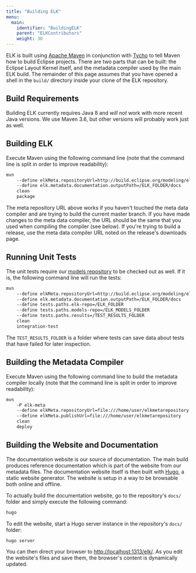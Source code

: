 ```yaml
---
title: "Building ELK"
menu:
  main:
    identifier: "BuildingELK"
    parent: "ELKContributors"
    weight: 30
---
```


ELK is built using [Apache Maven](https://maven.apache.org/) in conjunction with [Tycho](https://eclipse.org/tycho/) to tell Maven how to build Eclipse projects. There are two parts that can be built: the Eclipse Layout Kernel itself, and the metadata compiler used by the main ELK build. The remainder of this page assumes that you have opened a shell in the `build/` directory inside your clone of the ELK repository.

## Build Requirements

Building ELK currently requires Java 8 and _will not_ work with more recent Java versions. We use Maven 3.6, but other versions will probably work just as well.


## Building ELK

Execute Maven using the following command line (note that the command line is split in order to improve readability):

```bash
mvn
    --define elkMeta.repositoryUrl=http://build.eclipse.org/modeling/elk/maven/meta/nightly
    --define elk.metadata.documentation.outputPath=/ELK_FOLDER/docs
    clean
    package
```

The meta repository URL above works if you haven't touched the meta data compiler and are trying to build the current master branch. If you have made changes to the meta data compiler, the URL should be the same that you used when compiling the compiler (see below). If you're trying to build a release, use the meta data compiler URL noted on the release's downloads page.


## Running Unit Tests

The unit tests require our [models repository](https://github.com/eclipse/elk-models) to be checked out as well. If it is, the following command line will run the tests:

```bash
mvn
    --define elkMeta.repositoryUrl=http://build.eclipse.org/modeling/elk/maven/meta/nightly
    --define elk.metadata.documentation.outputPath=/ELK_FOLDER/docs
    --define tests.paths.elk-repo=/ELK_FOLDER
    --define tests.paths.models-repo=/ELK_MODELS_FOLDER
    --define tests.paths.results=/TEST_RESULTS_FOLDER
    clean
    integration-test
```

The `TEST_RESULTS_FOLDER` is a folder where tests can save data about tests that have failed for later inspection.


## Building the Metadata Compiler

Execute Maven using the following command line to build the metadata compiler locally (note that the command line is split in order to improve readability):

```bash
mvn
    -P elk-meta
    --define elkMeta.repositoryUrl=file:///home/user/elkmetarepository
    --define elkMeta.publishUrl=file:///home/user/elkmetarepository
    clean
    deploy
```

## Building the Website and Documentation

The documentation website is our source of documentation. The main build produces reference documentation which is part of the website from our metadata files. The documentation website itself is then built with [Hugo](https://gohugo.io/), a static website generator. The website is setup in a way to be browsable both online and offline.

To actually build the documentation website, go to the repository's `docs/` folder and simply execute the following command:

```bash
hugo
```

To edit the website, start a Hugo server instance in the repository's `docs/` folder:

```bash
hugo server
```

You can then direct your browser to [http://localhost:1313/elk/](http://localhost:1313/elk/). As you edit the website's files and save them, the browser's content is dynamically updated.
